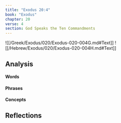 ```yaml
---
title: "Exodus 20:4"
book: "Exodus"
chapter: 20
verse: 4
section: God Speaks the Ten Commandments
---
```

![[/Greek/Exodus/020/Exodus-020-004G.md#Text]]
![[/Hebrew/Exodus/020/Exodus-020-004H.md#Text]]

## Analysis

#### Words

#### Phrases

#### Concepts

## Reflections
